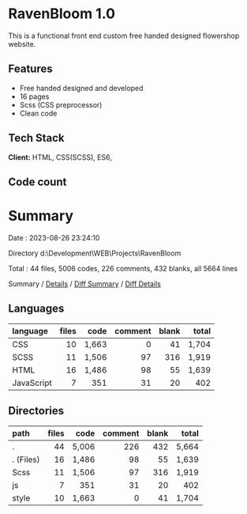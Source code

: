 
# RavenBloom 1.0

This is a functional front end custom free handed designed flowershop website.

## Features

- Free handed designed and developed
- 16 pages
- Scss (CSS preprocessor)
- Clean code


## Tech Stack

**Client:** HTML, CSS(SCSS), ES6, 


## Code count

# Summary

Date : 2023-08-26 23:24:10

Directory d:\\Development\\WEB\\Projects\\RavenBloom

Total : 44 files,  5006 codes, 226 comments, 432 blanks, all 5664 lines

Summary / [Details](details.md) / [Diff Summary](diff.md) / [Diff Details](diff-details.md)

## Languages
| language | files | code | comment | blank | total |
| :--- | ---: | ---: | ---: | ---: | ---: |
| CSS | 10 | 1,663 | 0 | 41 | 1,704 |
| SCSS | 11 | 1,506 | 97 | 316 | 1,919 |
| HTML | 16 | 1,486 | 98 | 55 | 1,639 |
| JavaScript | 7 | 351 | 31 | 20 | 402 |

## Directories
| path | files | code | comment | blank | total |
| :--- | ---: | ---: | ---: | ---: | ---: |
| . | 44 | 5,006 | 226 | 432 | 5,664 |
| . (Files) | 16 | 1,486 | 98 | 55 | 1,639 |
| Scss | 11 | 1,506 | 97 | 316 | 1,919 |
| js | 7 | 351 | 31 | 20 | 402 |
| style | 10 | 1,663 | 0 | 41 | 1,704 |

